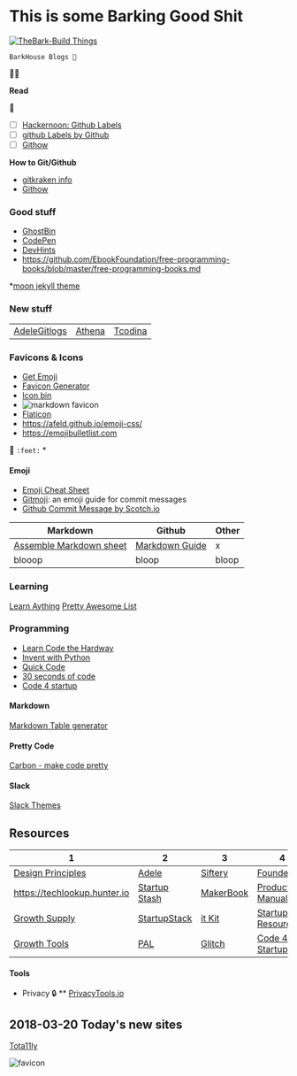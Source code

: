 # This is some Barking Good Shit

[![TheBark-Build Things](https://i.imgur.com/8eHXNMd.png)](https://thebark.github.io/buildthings/)

`BarkHouse Blogs 🐾` 


👻😻


**Read** 

:green_book:
- [ ] [Hackernoon: Github Labels](https://hackernoon.com/github-labels-and-emojis-%EF%B8%8F%EF%B8%8F-9d5c351344bb)
- [ ] [github Labels by Github](https://help.github.com/articles/creating-a-label/)
- [ ] [Githow](https://githowto.com)

**How to Git/Github**
* [gitkraken info](https://support.gitkraken.com/working-with-commits/staging)
* [Githow](https://githowto.com)

### Good stuff
* [GhostBin](https://ghostbin.com)
* [CodePen](https://codepen.io)
* [DevHints](https://devhints.io/)
* https://github.com/EbookFoundation/free-programming-books/blob/master/free-programming-books.md

*[moon jekyll theme](https://taylantatli.github.io/Moon/moon-theme/)
### New stuff
|   |   |   |
|---|---|---|
|[Adele](https://adele.uxpin.com)[Gitlogs](https://www.gitlogs.com/awesome-topics)|[Athena](https://www.athena.cool/#)|[Tcodina](https://tcodina.com/exp/todo)|(spaceship-prompt)[https://denysdovhan.com/spaceship-prompt/]|[gh-emoji](https://zzarcon.github.io/gh-emoji/)|[Github Commit Emoji](https://gitmoji.carloscuesta.me)|[emoji css](https://afeld.github.io/emoji-css/)|

### Favicons & Icons
* [Get Emoji](https://getemoji.com/)
* [Favicon Generator](https://realfavicongenerator.net)
* [Icon bin](https://iconbin.com)
* ![markdown favicon](https://raw.githubusercontent.com/mattcone/markdown-guide/master/favicon.ico)
* [Flaticon](https://www.flaticon.com)
* https://afeld.github.io/emoji-css/
* https://emojibulletlist.com

🐾 `:feet:`
* 

#### Emoji
* [Emoji Cheat Sheet](https://www.webpagefx.com/tools/emoji-cheat-sheet/)
* [Gitmoji](https://gitmoji.carloscuesta.me/): an emoji guide for commit messages
* [Github Commit Message by Scotch.io](https://scotch.io/bar-talk/emoji-icons-in-github-commit-messages)

|Markdown|Github|Other|
|---|---|---|
|[Assemble Markdown sheet](http://assemble.io/docs/Cheatsheet-Markdown.html)|[Markdown Guide](https://www.markdownguide.org)|x|
|blooop|bloop|bloop|


### Learning
[Learn Aything](https://learn-anything.xyz)
[Pretty Awesome List](https://www.prettyawesomelists.com)

### Programming
* [Learn Code the Hardway](https://learncodethehardway.org/)
* [Invent with Python](http://inventwithpython.com)
* [Quick Code](http://www.quickcode.co)
* [30 seconds of code](https://30secondsofcode.org)
* [Code 4 startup](http://www.quickcode.co)

#### Markdown
[Markdown Table generator](http://www.tablesgenerator.com/markdown_tables#)


#### Pretty Code 
[Carbon - make code pretty](https://carbon.now.sh)

#### Slack
[Slack Themes](http://slackthemes.net)

## Resources
|1|2|3|4|
|--|--|--|--|
|[Design Principles](https://principles.design)|[Adele](https://adele.uxpin.com/)|[Siftery](https://siftery.com)|[FoundersKit](https://founderkit.com)|
|https://techlookup.hunter.io|[Startup Stash](http://startupstash.com/)|[MakerBook](http://makerbook.net)|[Product Manual](https://www.productmanual.co)|
|[Growth Supply](http://growthsupply.com)|[StartupStack](https://startupstack.io)|[it Kit](https://itkit.io/)|[Startup Resources](http://startupresources.io)|
|[Growth Tools](http://growthtools.io)|[PAL](https://www.prettyawesomelists.com)|[Glitch](https://glitch.com/)|[Code 4 Startup](https://code4startup.com/)|[Work In Progress](https://wip.chat)|

#### Tools
* Privacy :lock:
** [PrivacyTools.io](https://www.privacytools.io)


## 2018-03-20 **Today's new sites**
[Tota11ly](https://khan.github.io/tota11y)

![favicon](https://avatars1.githubusercontent.com/u/37028298?s=200&v=4)
